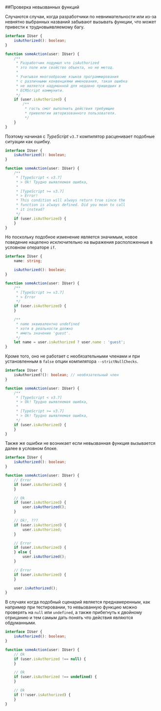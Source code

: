 ##Проверка невызванных функций

Случаются случаи, когда разработчики по невнимательности или из-за невнятно выбранных названий забывают вызывать функции, что может привести к трудновыявляемому багу.

```ts
interface IUser {
    isAuthorized(): boolean;
}

function someAction(user: IUser) {
    /**
     * Разработчик подумал что isAuthorized
     * это поле или свойство объекта, но не метод.
     *
     * Учитывая многообразие языков программирования
     * с различными конвенциями именования, такая ошибка
     * не является надуманной для недавно пришедших в
     * ECMScript коммунити.
     */
    if (user.isAuthorized) {
        /**
         * гость смог выполнить действия требующие
         * привелегии авторизованного пользователя.
         */
    }
}
```

Поэтому начиная с _TypeScript_ `v3.7` компилятор расценивает подобные ситуации как ошибку.

```ts
interface IUser {
    isAuthorized(): boolean;
}

function someAction(user: IUser) {
    /**
     * [TypeScript < v3.7]
     * > Ok! Трудно выявляемая ошибка,
     *
     * [TypeScript >= v3.7]
     * > Error!
     * This condition will always return true since the
     * function is always defined. Did you mean to call
     * it instead?
     */
    if (user.isAuthorized) {
    }
}
```

Но поскольку подобное изменение является значимым, новое поведение нацелено исключительно на выражения расположенные в условном операторе `if`.

```ts
interface IUser {
    name: string;

    isAuthorized(): boolean;
}

function someAction(user: IUser) {
    /**
     * [TypeScript >= v3.7]
     * > Error
     */
    if (user.isAuthorized) {
    }

    /**
     * name эквивалентно undefined
     * хотя в реальности должно
     * иметь значение 'guest'.
     */
    let name = user.isAuthorized ? user.name : 'guest';
}
```

Кроме того, оно не работает с необязательными членами и при установленным в `false` опции компилятора `--strictNullChecks`.

```ts
interface IUser {
    isAuthorized?(): boolean; // необязательный член
}

function someAction(user: IUser) {
    /**
     * [TypeScript < v3.7]
     * > Ok! Трудно выявляемая ошибка,
     *
     * [TypeScript >= v3.7]
     * > Ok! Трудно выявляемая ошибка,
     */
    if (user.isAuthorized) {
    }
}
```

Также же ошибки не возникает если невызванная функция вызывается далее в условном блоке.

```ts
interface IUser {
    isAuthorized(): boolean;
}

function someAction(user: IUser) {
    // Error
    if (user.isAuthorized) {
    }

    // Ok
    if (user.isAuthorized) {
        user.isAuthorized();
    }

    // Ok!, ???
    if (user.isAuthorized) {
        user.isAuthorized;
    }

    // Error
    if (user.isAuthorized) {
    } else {
        user.isAuthorized();
    }

    // Error
    if (user.isAuthorized) {
    }

    user.isAuthorized();
}
```

В случаях когда подобный сценарий является преднамеренным, как например при тестировании, то невызванную функцию можно проверять на `null` или `undefined`, а также прибегнуть к двойному отрицанию и тем самым дать понять что действия являются обдуманными.

```ts
interface IUser {
    isAuthorized(): boolean;
}

function someAction(user: IUser) {
    // Ok
    if (user.isAuthorized !== null) {
    }

    // Ok
    if (user.isAuthorized !== undefined) {
    }

    // Ok
    if (!!user.isAuthorized) {
    }
}
```
